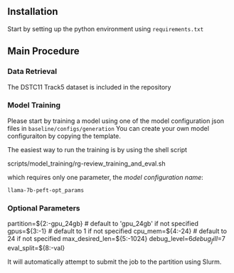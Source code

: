 ## Installation

Start by setting up the python environment using `requirements.txt` 

## Main Procedure

### Data Retrieval

The DSTC11 Track5 dataset is included in the repository

### Model Training

Please start by training a model using one of the model configuration json files in `baseline/configs/generation`
You can create your own model configuraiton by copying the template.

The easiest way to run the training is by using the shell script

scripts/model_training/rg-review_training_and_eval.sh 

which requires only one parameter, the *model configuration name*:

`llama-7b-peft-opt_params`

### Optional Parameters

partition=${2:-gpu_24gb}  # default to 'gpu_24gb' if not specified
gpus=${3:-1}  # default to 1 if not specified
cpu_mem=${4:-24}  # default to 24 if not specified
max_desired_len=${5:-1024}
debug_level=$6
debug_fill=$7
eval_split=${8:-val}

It will automatically attempt to submit the job to the partition using Slurm.
